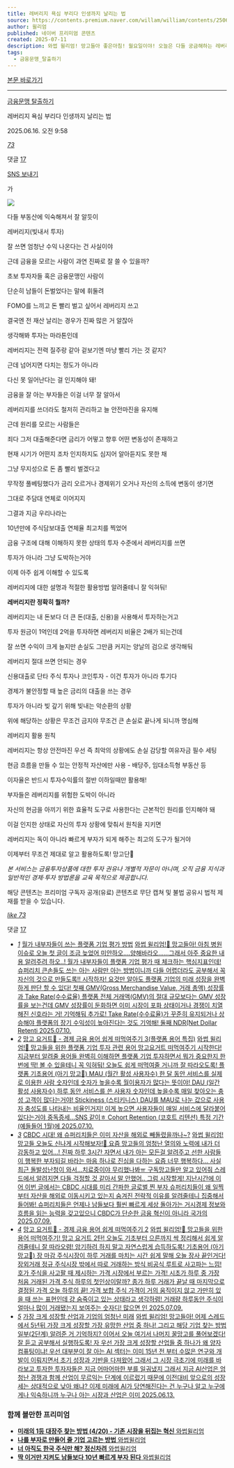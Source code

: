 ```yaml
---
title: 레버리지 욕심 부리다 인생까지 날리는 법
source: https://contents.premium.naver.com/willam/william/contents/250616095840935ch
author: 윌리엄
published: 네이버 프리미엄 콘텐츠
created: 2025-07-11
description: 와썹 윌리엄! 망고들아 좋은아침! 월요일이야! 오늘은 다들 궁금해하는 레버리지에 대해 이야기하려 해! 올바르게 배우고 알아야 최대로 잘 활용할 수 있다는 거 잘알지? 자 시작하자!
tags:
  - 금융문맹_탈출하기
---
```

[본문 바로가기](https://contents.premium.naver.com/willam/william/contents/#ct)

---

[금융문맹 탈출하기](https://contents.premium.naver.com/willam/william/contents?categoryId=19762918f600007uf)

레버리지 욕심 부리다 인생까지 날리는 법

2025.06.16. 오전 9:58

[*73*](https://contents.premium.naver.com/willam/william/contents/#)

댓글 [17](https://contents.premium.naver.com/willam/william/comment/250616095840935ch)

[SNS 보내기](https://contents.premium.naver.com/willam/william/contents/#)

가

![](https://scs-phinf.pstatic.net/MjAyNTA2MTZfNDQg/MDAxNzUwMDM0NTY2MDU4.eJeXQdTJyI2GfEZVFQKXDUjId_or4S4BdIdCK5p2Qv0g.HXR9EaHO6MNZBgr0CbyX8G8OwwDwUHJDZCLLECaOoawg.PNG/KakaoTalk_20250612_150150667.png?type=w800)

다들 부동산에 익숙해져서 잘 알듯이

레버리지(빚내서 투자)

잘 쓰면 엄청난 수익 나온다는 건 사실이야

근데 금융을 모르는 사람이 과연 진짜로 잘 쓸 수 있을까?

초보 투자자들 혹은 금융문맹인 사람이

단순히 남들이 돈벌었다는 말에 휘둘려

FOMO를 느끼고 돈 빨리 벌고 싶어서 레버리지 쓰고

결국엔 전 재산 날리는 경우가 진짜 많은 거 알잖아

생각해봐 투자는 마라톤인데

레버리지는 전력 질주랑 같아 겉보기엔 마냥 빨리 가는 것 같지?

근데 넘어지면 다치는 정도가 아니라

다신 못 일어난다는 걸 인지해야 돼!

금융을 잘 아는 부자들은 이걸 너무 잘 알아서

레버리지를 쓰더라도 철저히 관리하고 늘 안전마진을 유지해

근데 원리를 모르는 사람들은

죄다 그저 대출해준다면 금리가 어떻고 향후 어떤 변동성이 존재하고

현재 시기가 어떤지 조차 인지하지도 심지어 알아듣지도 못한 채

그냥 무지성으로 돈 좀 빨리 벌겠다고

무작정 풀베팅했다가 금리 오르거나 경제위기 오거나 자신의 소득에 변동이 생기면

그대로 주담대 연체로 이어지지

그결과 지금 우리나라는

10년만에 주식담보대출 연체율 최고치를 찍었어

금융 구조에 대해 이해하지 못한 상태의 투자 수준에서 레버리지를 쓰면

투자가 아니라 그냥 도박하는거야

이제 아주 쉽게 이해할 수 있도록

레버리지에 대한 설명과 적절한 활용방법 알려줄테니 잘 익혀둬!

**레버리지란 정확히 뭘까?**

레버리지는 내 돈보다 더 큰 돈(대출, 신용)을 사용해서 투자하는거고

투자 원금이 1억인데 2억을 투자하면 레버리지 비율은 2배가 되는건데

잘 쓰면 수익이 크게 늘지만 손실도 그만큼 커지는 양날의 검으로 생각해둬

레버리지 절대 쓰면 안되는 경우

신용대출로 단타 주식 투자나 코인투자 - 이건 투자가 아니라 투기다

경제가 불안정할 때 높은 금리의 대출을 쓰는 경우

투자가 아니라 빚 갚기 위해 빚내는 악순환의 상황

위에 해당하는 상황은 무조건 금지야 무조건 큰 손실로 끝나게 되니까 명심해

레버리지 활용 원칙

레버리지는 항상 안전마진 우선 즉 최악의 상황에도 손실 감당할 여유자금 필수 세팅

현금 흐름을 만들 수 있는 안정적 자산에만 사용 - 배당주, 임대소득형 부동산 등

이자율은 반드시 투자수익률의 절반 이하일때만 활용해!

부자들은 레버리지를 위험한 도박이 아니라

자신의 현금을 아끼기 위한 효율적 도구로 사용한다는 근본적인 원리를 인지해야 돼

이걸 인지한 상태로 자신의 투자 상황에 맞춰서 원칙을 지키면

레버리지는 독이 아니라 빠르게 부자가 되게 해주는 최고의 도구가 될거야

이제부터 무조건 제대로 알고 활용하도록! 망고단🥭

*본 서비스는 금융투자상품에 대한 투자 권유나 개별적 자문이 아니며, 오직 금융 지식과 일반적인 경제·투자 방법론을 교육 목적으로 제공합니다.*

해당 콘텐츠는 프리미엄 구독자 공개(유료) 콘텐츠로 무단 캡쳐 및 불법 공유시 법적 제재를 받을 수 있습니다.

[*like* *73*](https://contents.premium.naver.com/willam/william/contents/#)

댓글 [17](https://contents.premium.naver.com/willam/william/comment/250616095840935ch)

- [*1*](https://contents.premium.naver.com/willam/william/contents/250710112941929tj)
	[월가 내부자들이 쓰는 플랫폼 기업 평가 방법](https://contents.premium.naver.com/willam/william/contents/250710112941929tj)
	[
	와썹 윌리엄!🥭 망고들아! 아침 병원 이슈로 오늘 첫 글이 조금 늦었어 미안하오....양해바라오......그래서 아주 중요한 내용 알려주려 하오..! 월가 내부자들이 플랫폼 기업 평가 때 체크하는 핵심지표인데! 슈퍼리치 큰손들도 쓰는 아는 사람만 아는 방법이니까 다들 어렵더라도 공부해서 꼭 자신의 것으로 만들도록!! 시작하자! 요것만 알아도 플랫폼 기업의 미래 성장을 완벽하게 판단 할 수 있다! 첫째 GMV(Gross Merchandise Value, 거래 총액) 성장률과 Take Rate(수수료율) 플랫폼 전체 거래액(GMV)의 절대 규모보다는 GMV 성장률을 보는건데 GMV 성장률이 둔화하면 이미 시장이 포화 상태이거나 경쟁이 치열해진 신호라는 거! 기억해둬 추가로! Take Rate(수수료율)가 꾸준히 유지되거나 상승해야 플랫폼의 장기 수익성이 높아진다는 것도 기억해! 둘째 NDR(Net Dollar Retenti
	2025.07.10.](https://contents.premium.naver.com/willam/william/contents/250710112941929tj)
- [*2*](https://contents.premium.naver.com/willam/william/contents/250710120751099bm)
	[망고 요거트🥭 - 경제 금융 용어 쉽게 떠먹여주기 3(플랫폼 용어 특집)](https://contents.premium.naver.com/willam/william/contents/250710120751099bm)
	[
	와썹 윌리엄!🥭 망고들을 위한 플랫폼 기업 투자 관련 용어 망고요거트 떠먹여주기 시작한다! 지금부터 알려줄 용어들 완벽히 이해하면 플랫폼 기업 투자하면서 뭐가 중요한지 한 번에 딱! 볼 수 있을테니 꼭 익혀둬! 오늘도 쉽게 떠먹여줄 거니까 잘 따라오도록! 플랫폼 기초용어 (아기 망고🥭) MAU (월간 활성 사용자수) 한 달 동안 서비스를 실제로 이용한 사람 숫자인데 숫자가 높을수록 월이용자가 많다는 뜻이야! DAU (일간 활성 사용자수) 하루 동안 서비스를 쓴 사용자 숫자인데 높을수록 매일 찾아오는 충성 고객이 많다는거야! Stickiness (스티키니스) DAU를 MAU로 나눈 값으로 사용자 충성도를 나타내는 비율인거지! 이게 높으면 사용자들이 매일 서비스에 달라붙어 있다는거야 중독증세...SNS 같이ㅎ Cohort Retention (코호트 리텐션) 특정 기간(예들들어 1월)에
	2025.07.10.](https://contents.premium.naver.com/willam/william/contents/250710120751099bm)
- [*3*](https://contents.premium.naver.com/willam/william/contents/250709113157091hz)
	[CBDC 시대! 왜 슈퍼리치들은 이미 자산을 해외로 빼돌렸을까나~?](https://contents.premium.naver.com/willam/william/contents/250709113157091hz)
	[와썹 윌리엄! 망고들 오늘도 신나게 시작해보자!🥭 요즘 망고들의 엄청난 열의와 노력에 내가 더 감동하고 있어...! 진짜 하루 3시간 자면서 내가 아는 모든걸 알려주고 선한 사람들이 행복한 부자되길 바라는 마음 하나로 진심을 다하는 요즘 너무 행복하다... 사실 최근 돌발성난청이 와서...치료중이야 무리했나봐ㅠ 구독망고들만 알고 있어줘 스레드에서 알려지면 다들 걱정할 것 같아서 말 안했어.. 그럼 시작할게! 지난시간에 이어 이번 글에서는 CBDC 시대를 미리 간파한 글로벌 찐 부자 슈퍼리치들이 왜 일찍부터 자산을 해외로 이동시키고 있는지 숨겨진 전략적 이유를 알려줄테니 집중해서 들어봐! 슈퍼리치들은 언제나 남들보다 훨씬 빠르게 세상 돌아가는 거시경제 정보와 흐름을 읽는 능력을 갖고있으니 CBDC가 단순한 금융 혁신이 아니라 국가의](https://contents.premium.naver.com/willam/william/contents/250709113157091hz)
	[2025.07.09.](https://contents.premium.naver.com/willam/william/contents/250709113157091hz)
- [*4*](https://contents.premium.naver.com/willam/william/contents/250709170113498la)
	[망고 요거트🥭 - 경제 금융 용어 쉽게 떠먹여주기 2](https://contents.premium.naver.com/willam/william/contents/250709170113498la)
	[
	와썹 윌리엄!🥭 망고들을 위한 용어 떠먹여주기! 망고 요거트 2탄! 오늘도 기초부터 으른까지 싹 정리해서 쉽게 알려줄테니 잘 따라오렴! 암기하려 하지 말고 자연스럽게 습득하도록! 기초용어 (아기 망고🥭) 장 마감 주식시장이 하루 거래를 마치는 시간 쉽게 말해 오늘 장사 끝인거다! 장외거래 정규 주식시장 밖에서 따로 거래하는 방식 비공식 루트로 사고파는 느낌! 호가 주식을 사고팔 때 제시하는 가격 시장에서 부르는 가격! 시초가 하루 중 가장 처음 거래된 가격 주식 하루의 첫인상이랄까? 종가 하루 거래가 끝날 때 마지막으로 결정된 가격 오늘 하루의 끝! 가격 보합 주식 가격이 거의 움직이지 않고 가만히 있을 때 쓰는 표현인데 걍 숨죽이고 있는 상태라고 생각하렴! 거래량 하루동안 주식이 얼마나 많이 거래됐는지 보여주는 숫자디! 많으면 인
	2025.07.09.](https://contents.premium.naver.com/willam/william/contents/250709170113498la)
- [*5*](https://contents.premium.naver.com/willam/william/contents/250613102449306ys)
	[가장 크게 성장할 산업과 기업의 엄청난 미래](https://contents.premium.naver.com/willam/william/contents/250613102449306ys)
	[
	와썹 윌리엄! 망고들아! 어제 스레드에서 5년뒤 가장 크게 성장할 가장 유망한 산업 중 하나! 그리고 해당 기업 찾는 방법 일부(2단계) 알려준 거 기억하지? 이어서 오늘 여기서 나머지 꿀망고를 풀어보겠다! 잘 듣고 공부해서 실행하도록! 자 우선 가장 크게 성장할 산업들 중 하나가 왜 양자컴퓨팅이냐! 우선 대부분이 잘 아는 AI 섹터는 이미 15년 전 부터 수많은 연구와 개발이 이뤄지면서 초기 성장과 기반을 다져왔어 그래서 그 시장 극초기에 미래를 바라보고 투자한 투자자들은 지금 어마어마한 부를 일궈냈지 그래서 지금 AI산업은 엄청난 경쟁과 함께 산업이 무르익는 단계에 이르렀기 때문에 이전대비 앞으로의 성장세는 상대적으로 낮아 왜냐? 이제 미래에 AI가 당연해진다는 건 누구나 알고 누구에게나 익숙하니까 누구나 아는 시장과 산업은 이미
	2025.06.13.](https://contents.premium.naver.com/willam/william/contents/250613102449306ys)

### 함께 볼만한 프리미엄

- [
	**미래의 1등 대장주 찾는 방법 (4/20) - 기존 시장을 뒤집는 혁신**
	와썹윌리엄
	](https://contents.premium.naver.com/willam/william/contents/250707110249184xy?from=news_arp_in_cp)
- [
	**나를 부자로 만들어 줄 기업 고르는 방법**
	와썹윌리엄
	](https://contents.premium.naver.com/willam/william/contents/250612160005907dg?from=news_arp_article)
- [
	**너 아직도 한국 주식만 해? 정신차려**
	와썹윌리엄
	](https://contents.premium.naver.com/willam/william/contents/250612154911717hk?from=news_arp_article)
- [
	**딱 이거만 지켜도 남들보다 10년 빠르게 부자 된다**
	와썹윌리엄
	](https://contents.premium.naver.com/willam/william/contents/250612145646350aw?from=news_arp_article)